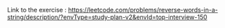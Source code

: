 Link to the exercise : https://leetcode.com/problems/reverse-words-in-a-string/description/?envType=study-plan-v2&envId=top-interview-150